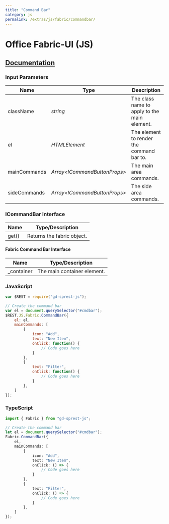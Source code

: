 ```yaml
---
title: "Command Bar"
category: js
permalink: /extras/js/fabric/commandbar/
---
```

# Office Fabric-UI (JS)

## [Documentation](https://dev.office.com/fabric-js/Components/CommandBar/CommandBar.html)

### Input Parameters

| Name | Type | Description |
| --- | --- | --- |
| className | _string_ | The class name to apply to the main element. |
| el | _HTMLElement_ | The element to render the command bar to. |
| mainCommands | _Array&lt;ICommandButtonProps&gt;_ | The main area commands. |
| sideCommands | _Array&lt;ICommandButtonProps&gt;_ | The side area commands. |

### ICommandBar Interface

| Name | Type/Description |
| --- | --- |
| get() | Returns the fabric object. |

#### Fabric Command Bar Interface

| Name | Type/Description |
| --- | --- |
| \_container | The main container element. |

### JavaScript

```js
var $REST = require("gd-sprest-js");

// Create the command bar
var el = document.querySelector("#cmdbar");
$REST.JS.Fabric.CommandBar({
    el: el,
    mainCommands: [
        {
            icon: "Add",
            text: "New Item",
            onClick: function() {
                // Code goes here
            }
        },
        {
            text: "Filter",
            onClick: function() {
                // Code goes here
            }
        },
    ]
});
```

### TypeScript

```ts
import { Fabric } from "gd-sprest-js";

// Create the command bar
let el = document.querySelector("#cmdbar");
Fabric.CommandBar({
    el,
    mainCommands: [
        {
            icon: "Add",
            text: "New Item",
            onClick: () => {
                // Code goes here
            }
        },
        {
            text: "Filter",
            onClick: () => {
                // Code goes here
            }
        },
    ]
});
```